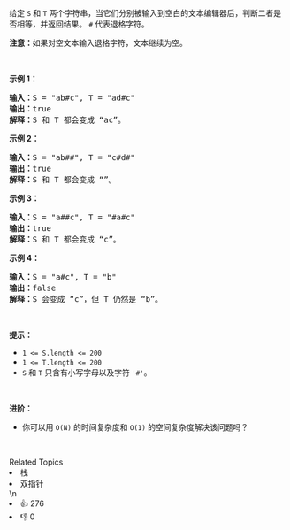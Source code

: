 <p>给定 <code>S</code> 和 <code>T</code> 两个字符串，当它们分别被输入到空白的文本编辑器后，判断二者是否相等，并返回结果。 <code>#</code> 代表退格字符。</p>

<p><strong>注意：</strong>如果对空文本输入退格字符，文本继续为空。</p>

<p> </p>

<p><strong>示例 1：</strong></p>

<pre>
<strong>输入：</strong>S = "ab#c", T = "ad#c"
<strong>输出：</strong>true
<strong>解释：</strong>S 和 T 都会变成 “ac”。
</pre>

<p><strong>示例 2：</strong></p>

<pre>
<strong>输入：</strong>S = "ab##", T = "c#d#"
<strong>输出：</strong>true
<strong>解释：</strong>S 和 T 都会变成 “”。
</pre>

<p><strong>示例 3：</strong></p>

<pre>
<strong>输入：</strong>S = "a##c", T = "#a#c"
<strong>输出：</strong>true
<strong>解释：</strong>S 和 T 都会变成 “c”。
</pre>

<p><strong>示例 4：</strong></p>

<pre>
<strong>输入：</strong>S = "a#c", T = "b"
<strong>输出：</strong>false
<strong>解释：</strong>S 会变成 “c”，但 T 仍然是 “b”。</pre>

<p> </p>

<p><strong>提示：</strong></p>

<ul>
	<li><code>1 <= S.length <= 200</code></li>
	<li><code>1 <= T.length <= 200</code></li>
	<li><code>S</code> 和 <code>T</code> 只含有小写字母以及字符 <code>'#'</code>。</li>
</ul>

<p> </p>

<p><strong>进阶：</strong></p>

<ul>
	<li>你可以用 <code>O(N)</code> 的时间复杂度和 <code>O(1)</code> 的空间复杂度解决该问题吗？</li>
</ul>

<p> </p>
<div><div>Related Topics</div><div><li>栈</li><li>双指针</li></div></div>\n<div><li>👍 276</li><li>👎 0</li></div>